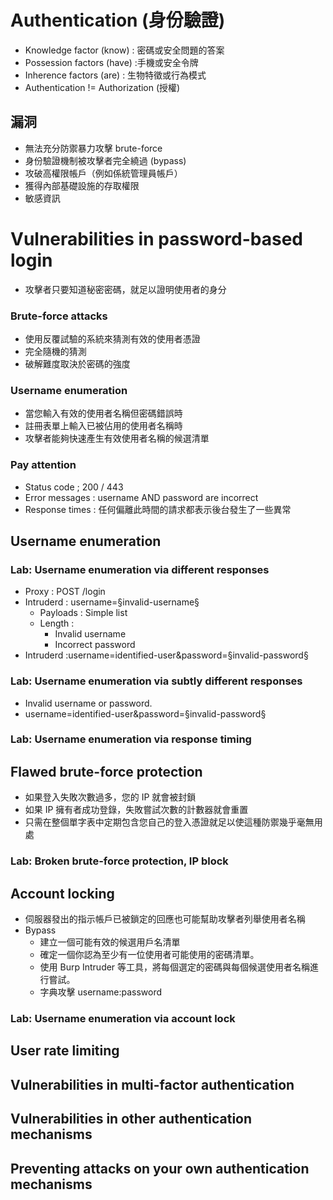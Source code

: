 # Authentication (身份驗證)
- Knowledge factor (know) : 密碼或安全問題的答案
- Possession factors (have) :手機或安全令牌
- Inherence factors (are) : 生物特徵或行為模式
- Authentication != Authorization (授權)

## 漏洞
- 無法充分防禦暴力攻擊 brute-force
- 身份驗證機制被攻擊者完全繞過 (bypass)
- 攻破高權限帳戶（例如係統管理員帳戶）
- 獲得內部基礎設施的存取權限
- 敏感資訊

# Vulnerabilities in password-based login
- 攻擊者只要知道秘密密碼，就足以證明使用者的身分
### Brute-force attacks 
- 使用反覆試驗的系統來猜測有效的使用者憑證
- 完全隨機的猜測
- 破解難度取決於密碼的強度
### Username enumeration
- 當您輸入有效的使用者名稱但密碼錯誤時
- 註冊表單上輸入已被佔用的使用者名稱時
- 攻擊者能夠快速產生有效使用者名稱的候選清單
### Pay attention
- Status code ; 200 / 443
- Error messages : username AND password are incorrect 
- Response times : 任何偏離此時間的請求都表示後台發生了一些異常

##  Username enumeration
### Lab: Username enumeration via different responses
- Proxy : POST /login
- Intruderd : username=§invalid-username§
  - Payloads :  Simple list
  - Length :
    - Invalid username
    - Incorrect password
- Intruderd :username=identified-user&password=§invalid-password§

### Lab: Username enumeration via subtly different responses
- Invalid username or password.
- username=identified-user&password=§invalid-password§

### Lab: Username enumeration via response timing

## Flawed brute-force protection
- 如果登入失敗次數過多，您的 IP 就會被封鎖
- 如果 IP 擁有者成功登錄，失敗嘗試次數的計數器就會重置
- 只需在整個單字表中定期包含您自己的登入憑證就足以使這種防禦幾乎毫無用處

### Lab: Broken brute-force protection, IP block

## Account locking
- 伺服器發出的指示帳戶已被鎖定的回應也可能幫助攻擊者列舉使用者名稱
- Bypass
  - 建立一個可能有效的候選用戶名清單
  - 確定一個你認為至少有一位使用者可能使用的密碼清單。
  - 使用 Burp Intruder 等工具，將每個選定的密碼與每個候選使用者名稱進行嘗試。
  - 字典攻擊 username:password
### Lab: Username enumeration via account lock

## User rate limiting




## Vulnerabilities in multi-factor authentication
### 
## Vulnerabilities in other authentication mechanisms
### 
## Preventing attacks on your own authentication mechanisms
